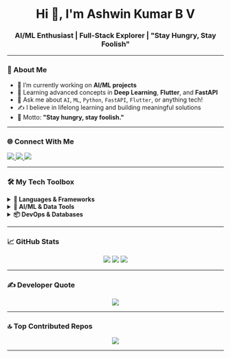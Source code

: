 <h1 align="center">Hi 👋, I'm Ashwin Kumar B V</h1>
<h3 align="center">AI/ML Enthusiast | Full-Stack Explorer | "Stay Hungry, Stay Foolish"</h3>

---

### 🧠 About Me
- 🔭 I’m currently working on **AI/ML projects** 
- 🌱 Learning advanced concepts in **Deep Learning**, **Flutter**, and **FastAPI**
- 💬 Ask me about `AI`, `ML`, `Python`, `FastAPI`, `Flutter`, or anything tech!
- ✍️ I believe in lifelong learning and building meaningful solutions
- 🎯 Motto: **"Stay hungry, stay foolish."**

---

### 🌐 Connect With Me

<p align="left">
  <a href="https://instagram.com/ashwin._.6" target="_blank">
    <img src="https://img.shields.io/badge/Instagram-E4405F?style=for-the-badge&logo=instagram&logoColor=white"/>
  </a>
  <a href="https://linkedin.com/in/ashwinkumarbv" target="_blank">
    <img src="https://img.shields.io/badge/LinkedIn-0077B5?style=for-the-badge&logo=linkedin&logoColor=white"/>
  </a>
  <a href="mailto:ashwinkumarbv00@gmail.com">
    <img src="https://img.shields.io/badge/Gmail-D14836?style=for-the-badge&logo=gmail&logoColor=white"/>
  </a>
</p>

---

### 🛠️ My Tech Toolbox

<details>
<summary><b>🚀 Languages & Frameworks</b></summary>
<br/>
<p>
  <img src="https://img.shields.io/badge/Python-3670A0?style=for-the-badge&logo=python&logoColor=ffdd54"/>
  <img src="https://img.shields.io/badge/Java-ED8B00?style=for-the-badge&logo=java&logoColor=white"/>
  <img src="https://img.shields.io/badge/C-00599C?style=for-the-badge&logo=c&logoColor=white"/>
  <img src="https://img.shields.io/badge/Dart-0175C2?style=for-the-badge&logo=dart&logoColor=white"/>
  <img src="https://img.shields.io/badge/Flutter-02569B?style=for-the-badge&logo=flutter&logoColor=white"/>
  <img src="https://img.shields.io/badge/FastAPI-005571?style=for-the-badge&logo=fastapi&logoColor=white"/>
</p>
</details>

<details>
<summary><b>🧠 AI/ML & Data Tools</b></summary>
<br/>
<p>
  <img src="https://img.shields.io/badge/TensorFlow-FF6F00?style=for-the-badge&logo=tensorflow&logoColor=white"/>
  <img src="https://img.shields.io/badge/PyTorch-EE4C2C?style=for-the-badge&logo=pytorch&logoColor=white"/>
  <img src="https://img.shields.io/badge/scikit--learn-F7931E?style=for-the-badge&logo=scikit-learn&logoColor=white"/>
  <img src="https://img.shields.io/badge/Keras-D00000?style=for-the-badge&logo=keras&logoColor=white"/>
  <img src="https://img.shields.io/badge/Pandas-150458?style=for-the-badge&logo=pandas&logoColor=white"/>
  <img src="https://img.shields.io/badge/Numpy-013243?style=for-the-badge&logo=numpy&logoColor=white"/>
</p>
</details>

<details>
<summary><b>📦 DevOps & Databases</b></summary>
<br/>
<p>
  <img src="https://img.shields.io/badge/Docker-2496ED?style=for-the-badge&logo=docker&logoColor=white"/>
  <img src="https://img.shields.io/badge/PostgreSQL-4169E1?style=for-the-badge&logo=postgresql&logoColor=white"/>
  <img src="https://img.shields.io/badge/SQLite-003B57?style=for-the-badge&logo=sqlite&logoColor=white"/>
  <img src="https://img.shields.io/badge/Firebase-FFCA28?style=for-the-badge&logo=firebase&logoColor=black"/>
  <img src="https://img.shields.io/badge/Supabase-3ECF8E?style=for-the-badge&logo=supabase&logoColor=white"/>
  <img src="https://img.shields.io/badge/AWS-FF9900?style=for-the-badge&logo=amazon-aws&logoColor=white"/>
</p>
</details>

---

### 📈 GitHub Stats

<p align="center">
  <img src="https://github-readme-stats.vercel.app/api?username=AshwinKumarBV-git&theme=aura&hide_border=true&show_icons=true"/>
  <img src="https://github-readme-stats.vercel.app/api/top-langs/?username=AshwinKumarBV-git&layout=compact&theme=aura&hide_border=true"/>
  <img src="https://streak-stats.demolab.com?user=AshwinKumarBV-git&theme=aura&hide_border=true"/>
</p>

---

### ✍️ Developer Quote

<p align="center">
  <img src="https://quotes-github-readme.vercel.app/api?type=horizontal&theme=radical"/>
</p>

---

### 🔝 Top Contributed Repos

<p align="center">
  <img src="https://github-contributor-stats.vercel.app/api?username=AshwinKumarBV-git&limit=5&theme=tokyonight&combine_all_yearly_contributions=true"/>
</p>

---


<!-- Designed with ❤️ by Ashwin using GPRM and Shields.io -->
